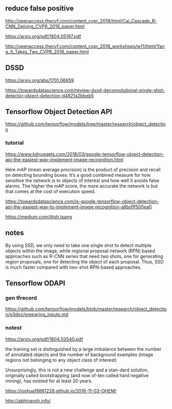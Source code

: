 
## reduce false positive

http://openaccess.thecvf.com/content_cvpr_2018/html/Cai_Cascade_R-CNN_Delving_CVPR_2018_paper.html

https://arxiv.org/pdf/1804.05197.pdf

http://openaccess.thecvf.com/content_cvpr_2018_workshops/w11/html/Yang_It_Takes_Two_CVPR_2018_paper.html

## DSSD

https://arxiv.org/abs/1701.06659

https://towardsdatascience.com/review-dssd-deconvolutional-single-shot-detector-object-detection-d4821a2bbeb5


## Tensorflow Object Detection API

https://github.com/tensorflow/models/tree/master/research/object_detection

### tutorial 

https://www.kdnuggets.com/2018/03/google-tensorflow-object-detection-api-the-easiest-way-implement-image-recognition.html

Here mAP (mean average precision) is the product of precision and recall on detecting bounding boxes. It’s a good combined measure for how sensitive the network is to objects of interest and how well it avoids false alarms. The higher the mAP score, the more accurate the network is but that comes at the cost of execution speed.

https://towardsdatascience.com/is-google-tensorflow-object-detection-api-the-easiest-way-to-implement-image-recognition-a8bd1f500ea0

https://medium.com/@sh.tsang

## notes 
By using SSD, we only need to take one single shot to detect multiple objects within the image, while regional proposal network (RPN) based approaches such as R-CNN series that need two shots, one for generating region proposals, one for detecting the object of each proposal. Thus, SSD is much faster compared with two-shot RPN-based approaches.


## Tensorflow ODAPI
### gen tfrecord 
https://github.com/tensorflow/models/blob/master/research/object_detection/g3doc/preparing_inputs.md

### notest
https://arxiv.org/pdf/1604.03540.pdf

the training set is distinguished by a large  imbalance  between  the  number  of  annotated  objects and the number of background examples (image regions not belonging to any object class of interest)

Unsurprisingly,  this is not a new challenge and a stan-dard solution, originally called bootstrapping
(and now of-ten called hard negative mining), has existed for at least 20 years.

https://joshua19881228.github.io/2016-11-03-OHEM/

http://abhinavsh.info/


